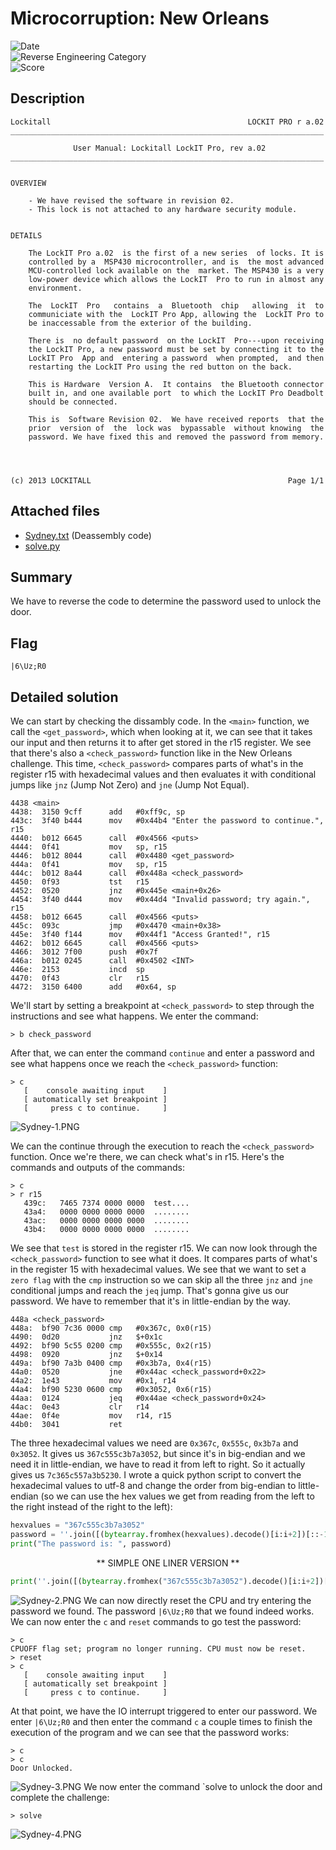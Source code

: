 # Microcorruption: New Orleans
![Date](https://img.shields.io/badge/Date-July%2020th%202021-brightgreen)  
![Reverse Engineering Category](https://img.shields.io/badge/Category-Reverse_Engineering-lightgrey.svg)\
![Score](https://img.shields.io/badge/Score-15-blue.svg)

## Description
```
Lockitall                                            LOCKIT PRO r a.02
______________________________________________________________________

              User Manual: Lockitall LockIT Pro, rev a.02              
______________________________________________________________________


OVERVIEW

    - We have revised the software in revision 02.
    - This lock is not attached to any hardware security module.


DETAILS

    The LockIT Pro a.02  is the first of a new series  of locks. It is
    controlled by a  MSP430 microcontroller, and is  the most advanced
    MCU-controlled lock available on the  market. The MSP430 is a very
    low-power device which allows the LockIT  Pro to run in almost any
    environment.

    The  LockIT  Pro   contains  a  Bluetooth  chip   allowing  it  to
    communiciate with the  LockIT Pro App, allowing the  LockIT Pro to
    be inaccessable from the exterior of the building.

    There is  no default password  on the LockIT  Pro---upon receiving
    the LockIT Pro, a new password must be set by connecting it to the
    LockIT Pro  App and  entering a password  when prompted,  and then
    restarting the LockIT Pro using the red button on the back.
    
    This is Hardware  Version A.  It contains  the Bluetooth connector
    built in, and one available port  to which the LockIT Pro Deadbolt
    should be connected.

    This is  Software Revision 02.  We have received reports  that the
    prior  version of  the  lock was  bypassable  without knowing  the
    password. We have fixed this and removed the password from memory.

    


(c) 2013 LOCKITALL                                            Page 1/1
```

## Attached files
- [Sydney.txt](Sydney.txt) (Deassembly code)
- [solve.py](solve.py)

## Summary
We have to reverse the code to determine the password used to unlock the door.

## Flag
```
|6\Uz;R0
```

## Detailed solution
We can start by checking the dissambly code. In the `<main>` function, we call the `<get_password>`, which when looking at it, we can see that it takes our input and then returns it to after get stored in the r15 register. We see that there's also a `<check_password>` function like in the New Orleans challenge. This time, `<check_password>` compares parts of what's in the register r15 with hexadecimal values and then evaluates it with conditional jumps like `jnz` (Jump Not Zero) and `jne` (Jump Not Equal). 
```
4438 <main>
4438:  3150 9cff      add	#0xff9c, sp
443c:  3f40 b444      mov	#0x44b4 "Enter the password to continue.", r15
4440:  b012 6645      call	#0x4566 <puts>
4444:  0f41           mov	sp, r15
4446:  b012 8044      call	#0x4480 <get_password>
444a:  0f41           mov	sp, r15
444c:  b012 8a44      call	#0x448a <check_password>
4450:  0f93           tst	r15
4452:  0520           jnz	#0x445e <main+0x26>
4454:  3f40 d444      mov	#0x44d4 "Invalid password; try again.", r15
4458:  b012 6645      call	#0x4566 <puts>
445c:  093c           jmp	#0x4470 <main+0x38>
445e:  3f40 f144      mov	#0x44f1 "Access Granted!", r15
4462:  b012 6645      call	#0x4566 <puts>
4466:  3012 7f00      push	#0x7f
446a:  b012 0245      call	#0x4502 <INT>
446e:  2153           incd	sp
4470:  0f43           clr	r15
4472:  3150 6400      add	#0x64, sp
```
We'll start by setting a breakpoint at `<check_password>` to step through the instructions and see what happens. We enter the command:
```
> b check_password
```

After that, we can enter the command `continue` and enter a password and see what happens once we reach the `<check_password>` function:
```
> c
   [    console awaiting input    ]
   [ automatically set breakpoint ]
   [     press c to continue.     ]
```
![Sydney-1.PNG](images/Sydney-1.PNG)

We can the continue through the execution to reach the `<check_password>` function. Once we're there, we can check what's in r15. Here's the commands and outputs of the commands:
```
> c
> r r15
   439c:   7465 7374 0000 0000  test....
   43a4:   0000 0000 0000 0000  ........
   43ac:   0000 0000 0000 0000  ........
   43b4:   0000 0000 0000 0000  ........
```
We see that `test` is stored in the register r15. We can now look through the `<check_password>` function to see what it does. It compares parts of what's in the register 15 with hexadecimal values. We see that we want to set a `zero flag` with the `cmp` instruction so we can skip all the three `jnz` and `jne` conditional jumps and reach the `jeq` jump. That's gonna give us our password. We have to remember that it's in little-endian by the way.
```
448a <check_password>
448a:  bf90 7c36 0000 cmp	#0x367c, 0x0(r15)
4490:  0d20           jnz	$+0x1c
4492:  bf90 5c55 0200 cmp	#0x555c, 0x2(r15)
4498:  0920           jnz	$+0x14
449a:  bf90 7a3b 0400 cmp	#0x3b7a, 0x4(r15)
44a0:  0520           jne	#0x44ac <check_password+0x22>
44a2:  1e43           mov	#0x1, r14
44a4:  bf90 5230 0600 cmp	#0x3052, 0x6(r15)
44aa:  0124           jeq	#0x44ae <check_password+0x24>
44ac:  0e43           clr	r14
44ae:  0f4e           mov	r14, r15
44b0:  3041           ret
```
The three hexadecimal values we need are `0x367c`, `0x555c`, `0x3b7a` and `0x3052`. It gives us `367c555c3b7a3052`, but since it's in big-endian and we need it in little-endian, we have to read it from left to right. So it actually gives us `7c365c557a3b5230`. I wrote a quick python script to convert the hexadecimal values to utf-8 and change the order from big-endian to little-endian (so we can use the hex values we get from reading from the left to the right instead of the right to the left):
``` python
hexvalues = "367c555c3b7a3052"
password = ''.join([(bytearray.fromhex(hexvalues).decode()[i:i+2])[::-1] for i in range(0, len(bytearray.fromhex(hexvalues).decode()), 2)])
print("The password is: ", password)
```
<p style="width:100%;text-align:center;">** SIMPLE ONE LINER VERSION **</p>

``` python
print(''.join([(bytearray.fromhex("367c555c3b7a3052").decode()[i:i+2])[::-1] for i in range(0, len(bytearray.fromhex("367c555c3b7a3052").decode()), 2)]))
```
![Sydney-2.PNG](images/Sydney-2.PNG)
We can now directly reset the CPU and try entering the password we found. The password `|6\Uz;R0` that we found indeed works. We can now enter the `c` and `reset` commands to go test the password:
```
> c
CPUOFF flag set; program no longer running. CPU must now be reset.
> reset
> c
   [    console awaiting input    ]
   [ automatically set breakpoint ]
   [     press c to continue.     ]
```
At that point, we have the IO interrupt triggered to enter our password. We enter `|6\Uz;R0` and then enter the command `c` a couple times to finish the execution of the program and we can see that the password works:
```
> c
> c
Door Unlocked.
```
![Sydney-3.PNG](images/Sydney-3.PNG)
We now enter the command `solve to unlock the door and complete the challenge:
```
> solve
```
![Sydney-4.PNG](images/Sydney-4.PNG)